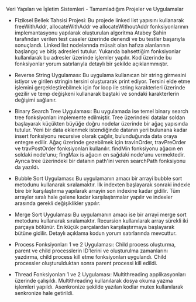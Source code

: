 Veri Yapıları ve İşletim Sistemleri - Tamamladığım Projeler ve Uygulamalar

* Fiziksel Bellek Tahsisi Projesi:
  Bu projede linked list yapısını kullanarak freeWithAddr, allocateWithAddr ve allocateWithoutAddr fonksiyonlarının implemantasyonu yapılarak oluşturulan algoritma Atabey Şahin tarafından verilen test caseler üzerinde denendi ve bu testler başarıyla sonuçlandı.
  Linked list nodelarında müsait olan hafıza alanlarının başlangıç ve bitiş adresleri tutulur. Yukarıda bahsettiğim fonksiyonlar kullanılarak bu adresler üzerinde işlemler yapılır. Kod üzerinde bu fonksiyonlar yorum satırlarıyla detaylı bir şekilde açıklanmmıştır. 
  
* Reverse String Uygulaması:
  Bu uygulama kullanıcan bir string girmesini istiyor ve girilen stringin tersini oluşturarak print ediyor. Tersini elde etme işlemini gerçekleştirebilmek için for loop ile string karakterleri üzerinde gezilir ve temp değişkeni kullanarak baştaki ve sondaki karakterlerin değişimi sağlanır.
  
* Binary Search Tree Uygulaması:
  Bu uygulamada ise temel binary search tree fonksiyonları implemente edilmiştir. Tree üzerindeki datalar soldan başlayarak küçükten büyüğe doğru nodelar üzerinde bir ağaç yapısında tutulur. Yeni bir data eklenmek istendiğinde datanın yeri bulunana kadar insert fonksiyonu recursive olarak çağılır, bulunduğunda data oraya entegre edilir. Ağaç üzerinde gezebilmek için travInOrder, travPreOrder ve travPostOrder fonksiyonları kullanılır. findMin fonksiyonu ağacın en soldaki node'unu; fingMax is ağacın en sağdaki node'unu vermektedir. Ayrıca tree üzerindeki bir datanın path'ini veren searchPath fonksiyonu da yazıldı. 
  
* Bubble Sort Uygulaması:
  Bu uygulamanın amacı bir arrayi bubble sort metodunu kullanarak sıralamaktır. İlk indexten başlayarak sonraki indexle bire bir karşılaştırma yapılarak arrayin son indexine kadar gidilir. Tüm arrayler sıralı hale gelene kadar karşılaştırmalar yapılır ve indexler arasında gerekli değişiklikler yapılır.
  
* Merge Sort Uygulaması
  Bu uygulamanın amacı ise bir arrayi merge sort metodunu kullanarak sıralamaktır. Recursion kullanılarak array sürekli iki parçaya bölünür. En küçük parçalardan karşılaştırmaya başlayarak bütüne gidilir. Detaylı açıklama kodun yorum satırlarında mevcuttur.
  
* Process Fonksiyonları 1 ve 2 Uygulaması:
  Child process oluşturma, parent ve child processlerin ID'lerini ve oluşturulma zamanlarını yazdırma, child process kill etme fonksiyonları uygulandı. Child processler oluşturulduktan sonra parent processi kill edildi.
  
* Thread Fonksiyonları 1 ve 2 Uygulaması:
  Multithreading applikasyonları üzerinde çalışıldı. Multithreading kullanılarak dosya okuma yazma işlemleri yapıldı. Asenkronize şekilde yazılan kodlar mutex kullanılarak senkronize hale getirildi. 
